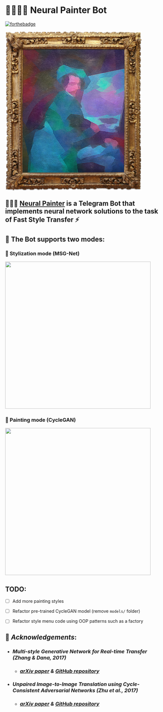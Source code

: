 # :brain::man_artist::robot: **Neural Painter Bot**

[![forthebadge](https://forthebadge.com/images/badges/made-with-crayons.svg)](https://forthebadge.com)

<img align="center" src="demos/neural_painter_portrait.jpg" width="440" height="512">

## :brain::man_artist: [Neural Painter](https://telegram.me/NeuralPainterBot) is a Telegram Bot that implements neural network solutions to the task of Fast Style Transfer :zap:

## :robot: The Bot supports two modes:

 ### :rainbow: Stylization mode (MSG-Net)
<img src="demos/stylization.gif" width="468" height="472">

 ### :art: Painting mode (CycleGAN)
<img src="demos/painting.gif" width="468" height="472">


## TODO:

- [ ] Add more painting styles

- [ ] Refactor pre-trained CycleGAN model (remove `models/` folder)

- [ ] Refactor style menu code using OOP patterns such as a factory


## :bow: *Acknowledgements*:

- ### *Multi-style Generative Network for Real-time Transfer (Zhang & Dana, 2017)*
    - ### *[arXiv paper](https://arxiv.org/pdf/1703.06953.pdf) & [GitHub repository](https://github.com/zhanghang1989/PyTorch-Multi-Style-Transfer)*

- ### *Unpaired Image-to-Image Translation using Cycle-Consistent Adversarial Networks (Zhu et al., 2017)*
    - ### *[arXiv paper](https://arxiv.org/pdf/1703.10593.pdf) & [GitHub repository](https://github.com/junyanz/pytorch-CycleGAN-and-pix2pix)*
